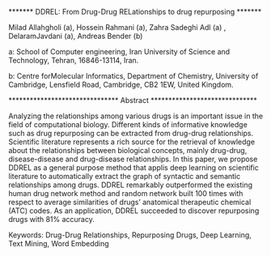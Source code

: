 *******  DDREL: From Drug-Drug RELationships to drug repurposing  *******

Milad Allahgholi (a), Hossein Rahmani (a), Zahra Sadeghi Adl (a) , DelaramJavdani (a), Andreas Bender (b)

a: School of Computer engineering, Iran University of Science and Technology, Tehran, 16846-13114, Iran.

b: Centre forMolecular Informatics, Department of Chemistry, University of Cambridge, Lensfield Road, Cambridge, CB2 1EW, United Kingdom.

*******************************  Abstract  ******************************

Analyzing the relationships among various drugs is an important issue in the field of computational biology.
Different kinds of informative knowledge such as drug repurposing can be extracted from drug-drug relationships.
Scientific literature represents a rich source for the retrieval of knowledge about the relationships between
biological concepts, mainly drug-drug, disease-disease and drug-disease relationships. In this paper, we propose DDREL
as a general purpose method that applis deep learning on scientific literature to automatically extract the graph of
syntactic and semantic relationships among drugs. DDREL remarkably outperformed the existing human drug network 
method and random network built 100 times with respect to average similarities of drugs’ anatomical therapeutic
chemical (ATC) codes. As an application, DDREL succeeded to discover repurposing drugs with 81% accuracy.

Keywords: Drug-Drug Relationships, Repurposing Drugs, Deep Learning, Text Mining, Word Embedding


